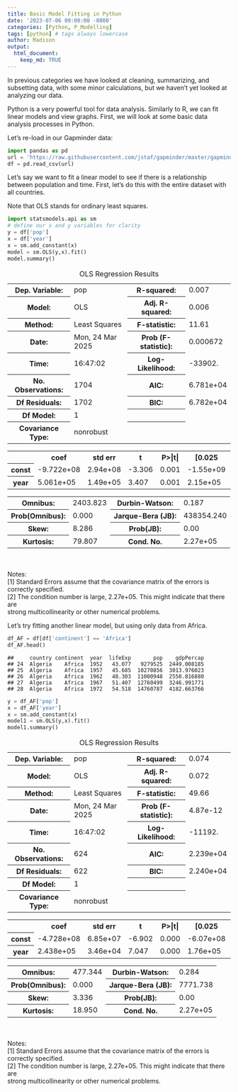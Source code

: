 ```yaml
---
title: Basic Model Fitting in Python
date: '2023-07-06 09:00:00 -0800'
categories: [Python, P_Modelling]
tags: [python] # tags always lowercase
author: Madison
output: 
  html_document:
    keep_md: TRUE
---
```


In previous categories we have looked at cleaning, summarizing, and subsetting data, with some minor calculations, but we haven’t yet looked at analyzing our data.

Python is a very powerful tool for data analysis. Similarly to R, we can fit linear models and view graphs. First, we will look at some basic data analysis processes in Python.

Let’s re-load in our Gapminder data:

``` python
import pandas as pd
url = 'https://raw.githubusercontent.com/jstaf/gapminder/master/gapminder/gapminder.csv'
df = pd.read_csv(url)
```

Let’s say we want to fit a linear model to see if there is a relationship between population and time. First, let’s do this with the entire dataset with all countries.

Note that OLS stands for ordinary least squares.

``` python
import statsmodels.api as sm
# define our x and y variables for clarity
y = df['pop']
x = df['year']
x = sm.add_constant(x)
model = sm.OLS(y,x).fit()
model.summary()
```

<table class="simpletable">
<caption>OLS Regression Results</caption>
<tr>
  <th>Dep. Variable:</th>           <td>pop</td>       <th>  R-squared:         </th> <td>   0.007</td> 
</tr>
<tr>
  <th>Model:</th>                   <td>OLS</td>       <th>  Adj. R-squared:    </th> <td>   0.006</td> 
</tr>
<tr>
  <th>Method:</th>             <td>Least Squares</td>  <th>  F-statistic:       </th> <td>   11.61</td> 
</tr>
<tr>
  <th>Date:</th>             <td>Mon, 24 Mar 2025</td> <th>  Prob (F-statistic):</th> <td>0.000672</td> 
</tr>
<tr>
  <th>Time:</th>                 <td>16:47:02</td>     <th>  Log-Likelihood:    </th> <td> -33902.</td> 
</tr>
<tr>
  <th>No. Observations:</th>      <td>  1704</td>      <th>  AIC:               </th> <td>6.781e+04</td>
</tr>
<tr>
  <th>Df Residuals:</th>          <td>  1702</td>      <th>  BIC:               </th> <td>6.782e+04</td>
</tr>
<tr>
  <th>Df Model:</th>              <td>     1</td>      <th>                     </th>     <td> </td>    
</tr>
<tr>
  <th>Covariance Type:</th>      <td>nonrobust</td>    <th>                     </th>     <td> </td>    
</tr>
</table>
<table class="simpletable">
<tr>
    <td></td>       <th>coef</th>     <th>std err</th>      <th>t</th>      <th>P>|t|</th>  <th>[0.025</th>    <th>0.975]</th>  
</tr>
<tr>
  <th>const</th> <td>-9.722e+08</td> <td> 2.94e+08</td> <td>   -3.306</td> <td> 0.001</td> <td>-1.55e+09</td> <td>-3.95e+08</td>
</tr>
<tr>
  <th>year</th>  <td> 5.061e+05</td> <td> 1.49e+05</td> <td>    3.407</td> <td> 0.001</td> <td> 2.15e+05</td> <td> 7.97e+05</td>
</tr>
</table>
<table class="simpletable">
<tr>
  <th>Omnibus:</th>       <td>2403.823</td> <th>  Durbin-Watson:     </th>  <td>   0.187</td> 
</tr>
<tr>
  <th>Prob(Omnibus):</th>  <td> 0.000</td>  <th>  Jarque-Bera (JB):  </th> <td>438354.240</td>
</tr>
<tr>
  <th>Skew:</th>           <td> 8.286</td>  <th>  Prob(JB):          </th>  <td>    0.00</td> 
</tr>
<tr>
  <th>Kurtosis:</th>       <td>79.807</td>  <th>  Cond. No.          </th>  <td>2.27e+05</td> 
</tr>
</table><br/><br/>Notes:<br/>[1] Standard Errors assume that the covariance matrix of the errors is correctly specified.<br/>[2] The condition number is large, 2.27e+05. This might indicate that there are<br/>strong multicollinearity or other numerical problems.

Let’s try fitting another linear model, but using only data from Africa.

``` python
df_AF = df[df['continent'] == 'Africa']
df_AF.head()
```

    ##     country continent  year  lifeExp       pop    gdpPercap
    ## 24  Algeria    Africa  1952   43.077   9279525  2449.008185
    ## 25  Algeria    Africa  1957   45.685  10270856  3013.976023
    ## 26  Algeria    Africa  1962   48.303  11000948  2550.816880
    ## 27  Algeria    Africa  1967   51.407  12760499  3246.991771
    ## 28  Algeria    Africa  1972   54.518  14760787  4182.663766

``` python
y = df_AF['pop']
x = df_AF['year']
x = sm.add_constant(x)
model1 = sm.OLS(y,x).fit()
model1.summary()
```

<table class="simpletable">
<caption>OLS Regression Results</caption>
<tr>
  <th>Dep. Variable:</th>           <td>pop</td>       <th>  R-squared:         </th> <td>   0.074</td> 
</tr>
<tr>
  <th>Model:</th>                   <td>OLS</td>       <th>  Adj. R-squared:    </th> <td>   0.072</td> 
</tr>
<tr>
  <th>Method:</th>             <td>Least Squares</td>  <th>  F-statistic:       </th> <td>   49.66</td> 
</tr>
<tr>
  <th>Date:</th>             <td>Mon, 24 Mar 2025</td> <th>  Prob (F-statistic):</th> <td>4.87e-12</td> 
</tr>
<tr>
  <th>Time:</th>                 <td>16:47:02</td>     <th>  Log-Likelihood:    </th> <td> -11192.</td> 
</tr>
<tr>
  <th>No. Observations:</th>      <td>   624</td>      <th>  AIC:               </th> <td>2.239e+04</td>
</tr>
<tr>
  <th>Df Residuals:</th>          <td>   622</td>      <th>  BIC:               </th> <td>2.240e+04</td>
</tr>
<tr>
  <th>Df Model:</th>              <td>     1</td>      <th>                     </th>     <td> </td>    
</tr>
<tr>
  <th>Covariance Type:</th>      <td>nonrobust</td>    <th>                     </th>     <td> </td>    
</tr>
</table>
<table class="simpletable">
<tr>
    <td></td>       <th>coef</th>     <th>std err</th>      <th>t</th>      <th>P>|t|</th>  <th>[0.025</th>    <th>0.975]</th>  
</tr>
<tr>
  <th>const</th> <td>-4.728e+08</td> <td> 6.85e+07</td> <td>   -6.902</td> <td> 0.000</td> <td>-6.07e+08</td> <td>-3.38e+08</td>
</tr>
<tr>
  <th>year</th>  <td> 2.438e+05</td> <td> 3.46e+04</td> <td>    7.047</td> <td> 0.000</td> <td> 1.76e+05</td> <td> 3.12e+05</td>
</tr>
</table>
<table class="simpletable">
<tr>
  <th>Omnibus:</th>       <td>477.344</td> <th>  Durbin-Watson:     </th> <td>   0.284</td>
</tr>
<tr>
  <th>Prob(Omnibus):</th> <td> 0.000</td>  <th>  Jarque-Bera (JB):  </th> <td>7771.738</td>
</tr>
<tr>
  <th>Skew:</th>          <td> 3.336</td>  <th>  Prob(JB):          </th> <td>    0.00</td>
</tr>
<tr>
  <th>Kurtosis:</th>      <td>18.950</td>  <th>  Cond. No.          </th> <td>2.27e+05</td>
</tr>
</table><br/><br/>Notes:<br/>[1] Standard Errors assume that the covariance matrix of the errors is correctly specified.<br/>[2] The condition number is large, 2.27e+05. This might indicate that there are<br/>strong multicollinearity or other numerical problems.
